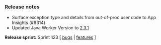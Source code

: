### Release notes
<!-- Please add your release notes in the following format:
- My change description (#PR)
-->

- Surface exception type and details from out-of-proc user code to App Insights (#8314)
- Updated Java Worker Version to [2.3.1](https://github.com/Azure/azure-functions-java-worker/releases/tag/2.3.1)

**Release sprint:** Sprint 123
[ [bugs](https://github.com/Azure/azure-functions-host/issues?q=is%3Aissue+milestone%3A%22Functions+Sprint+123%22+label%3Abug+is%3Aclosed) | [features](https://github.com/Azure/azure-functions-host/issues?q=is%3Aissue+milestone%3A%22Functions+Sprint+123%22+label%3Afeature+is%3Aclosed) ]
